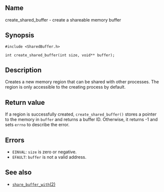 ## Name

create_shared_buffer - create a shareable memory buffer

## Synopsis

```**c++
#include <SharedBuffer.h>

int create_shared_buffer(int size, void** buffer);
```

## Description

Creates a new memory region that can be shared with other processes. The region
is only accessible to the creating process by default.

## Return value

If a region is successfully created, `create_shared_buffer()` stores a pointer
to the memory in `buffer` and returns a buffer ID. Otherwise, it returns -1 and
sets `errno` to describe the error.

## Errors

- `EINVAL`: `size` is zero or negative.
- `EFAULT`: `buffer` is not a valid address.

## See also

- [`share_buffer_with`(2)](share_buffer_with.md)
